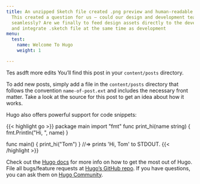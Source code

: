 ```yaml
---
title: An unzipped Sketch file created .png preview and human-readable .json files.
  This created a question for us – could our design and development teams collaborate
  seamlessly? Are we finally to feed design assets directly to the development pipeline
  and integrate .sketch file at the same time as development
menu:
  test:
    name: Welcome To Hugo
    weight: 1

---
```

Tes asdft more edits You’ll find this post in your `content/posts` directory.

To add new posts, simply add a file in the `content/posts` directory that follows the convention `name-of-post.ext` and includes the necessary front matter. Take a look at the source for this post to get an idea about how it works.

Hugo also offers powerful support for code snippets:

{{< highlight go >}}
package main
import "fmt"
func print_hi(name string) {
fmt.Println("Hi, ", name)
}

func main() {
print_hi("Tom")
}
//=> prints 'Hi, Tom' to STDOUT.
{{< /highlight >}}

Check out the [Hugo docs](https://gohugo.io/documentation/) for more info on how to get the most out of Hugo. File all bugs/feature requests at [Hugo’s GitHub repo](https://github.com/gohugoio/hugo). If you have questions, you can ask them on [Hugo Community](https://discourse.gohugo.io/).